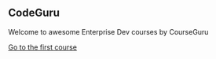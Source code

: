 ﻿CodeGuru
--------

Welcome to awesome Enterprise Dev courses by CourseGuru

<a href="/course/1"> Go to the first course</a>